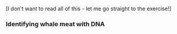 

[I don't want to read all of this - let me go straight to the exercise!]

### Identifying whale meat with DNA
